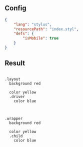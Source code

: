 ## Config

```json
{
    "lang": "stylus",
    "resourcePath": "index.styl",
    "defs": {
        "isMobile": true
    }
}
```

## Result

```stylus

.layout
  background red
  
  color yellow
  .driver
    color blue
  


.wrapper
  background red
  
  color yellow
  .child
    color blue
  

```